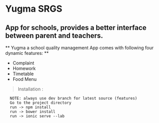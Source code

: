 # Yugma SRGS

## App for schools, provides a better interface between parent and teachers.

** Yugma a school quality management App comes with following four dynamic features:  **

* Complaint
* Homework
* Timetable
* Food Menu

> Installation :

```
  NOTE: always use dev branch for latest source (features)
  Go to the project directory
  run -> npm install
  run -> bower install
  run -> ionic serve --lab
```

